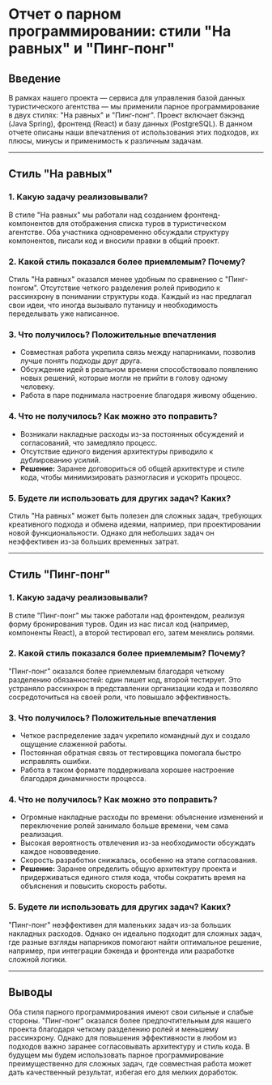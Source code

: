 # Отчет о парном программировании: стили "На равных" и "Пинг-понг"

## Введение
В рамках нашего проекта — сервиса для управления базой данных туристического агентства — мы применили парное программирование в двух стилях: "На равных" и "Пинг-понг". Проект включает бэкэнд (Java Spring), фронтенд (React) и базу данных (PostgreSQL). В данном отчете описаны наши впечатления от использования этих подходов, их плюсы, минусы и применимость к различным задачам.

---

## Стиль "На равных"

### 1. Какую задачу реализовывали?
В стиле "На равных" мы работали над созданием фронтенд-компонентов для отображения списка туров в туристическом агентстве. Оба участника одновременно обсуждали структуру компонентов, писали код и вносили правки в общий проект.

### 2. Какой стиль показался более приемлемым? Почему?
Стиль "На равных" оказался менее удобным по сравнению с "Пинг-понгом". Отсутствие четкого разделения ролей приводило к рассинхрону в понимании структуры кода. Каждый из нас предлагал свои идеи, что иногда вызывало путаницу и необходимость переделывать уже написанное.

### 3. Что получилось? Положительные впечатления
- Совместная работа укрепила связь между напарниками, позволив лучше понять подходы друг друга.
- Обсуждение идей в реальном времени способствовало появлению новых решений, которые могли не прийти в голову одному человеку.
- Работа в паре поднимала настроение благодаря живому общению.

### 4. Что не получилось? Как можно это поправить?
- Возникали накладные расходы из-за постоянных обсуждений и согласований, что замедляло процесс.
- Отсутствие единого видения архитектуры приводило к дублированию усилий.
- **Решение:** Заранее договориться об общей архитектуре и стиле кода, чтобы минимизировать разногласия и ускорить процесс.

### 5. Будете ли использовать для других задач? Каких?
Стиль "На равных" может быть полезен для сложных задач, требующих креативного подхода и обмена идеями, например, при проектировании новой функциональности. Однако для небольших задач он неэффективен из-за больших временных затрат.

---

## Стиль "Пинг-понг"

### 1. Какую задачу реализовывали?
В стиле "Пинг-понг" мы также работали над фронтендом, реализуя форму бронирования туров. Один из нас писал код (например, компоненты React), а второй тестировал его, затем менялись ролями.

### 2. Какой стиль показался более приемлемым? Почему?
"Пинг-понг" оказался более приемлемым благодаря четкому разделению обязанностей: один пишет код, второй тестирует. Это устраняло рассинхрон в представлении организации кода и позволяло сосредоточиться на своей роли, что повышало эффективность.

### 3. Что получилось? Положительные впечатления
- Четкое распределение задач укрепило командный дух и создало ощущение слаженной работы.
- Постоянная обратная связь от тестировщика помогала быстро исправлять ошибки.
- Работа в таком формате поддерживала хорошее настроение благодаря динамичности процесса.

### 4. Что не получилось? Как можно это поправить?
- Огромные накладные расходы по времени: объяснение изменений и переключение ролей занимало больше времени, чем сама реализация.
- Высокая вероятность отвлечения из-за необходимости обсуждать каждое нововведение.
- Скорость разработки снижалась, особенно на этапе согласования.
- **Решение:** Заранее определить общую архитектуру проекта и придерживаться единого стиля кода, чтобы сократить время на объяснения и повысить скорость работы.

### 5. Будете ли использовать для других задач? Каких?
"Пинг-понг" неэффективен для маленьких задач из-за больших накладных расходов. Однако он идеально подходит для сложных задач, где разные взгляды напарников помогают найти оптимальное решение, например, при интеграции бэкенда и фронтенда или разработке сложной логики.

---

## Выводы
Оба стиля парного программирования имеют свои сильные и слабые стороны. "Пинг-понг" оказался более предпочтительным для нашего проекта благодаря четкому разделению ролей и меньшему рассинхрону. Однако для повышения эффективности в любом из подходов важно заранее согласовывать архитектуру и стиль кода. В будущем мы будем использовать парное программирование преимущественно для сложных задач, где совместная работа может дать качественный результат, избегая его для мелких доработок.